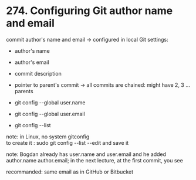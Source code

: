 # 274. Configuring Git author name and email

commit author's name and email → configured in local Git settings:

- author's name
- author's email
- commit description
- pointer to parent's commit → all commits are chained: might have 2, 3 … parents

- git config --global user.name <name>
- git config --global user.email <email>
- git config --list

note: in Linux, no system gitconfig  
to create it : sudo git config --list --edit and save it

note: Bogdan already has user.name and user.email and he added author.name author.email; in the next lecture, at the first commit, you see  

recommanded: same email as in GitHub or Bitbucket








<!--stackedit_data:
eyJoaXN0b3J5IjpbLTE3NTYwNTA2OTYsLTYxMjYwNDAyNSwxNj
E3MzQyMTM2LC0xODA0MjE4NzkxLDE1NTk1ODgwNzEsMTg0MDY0
NDcxLC0xNzQ4MjgwNTAxLC0xOTI0MTQ1NTY0LC00MTk5Mjk2Nj
IsLTE5MjQ2MDYwNzZdfQ==
-->